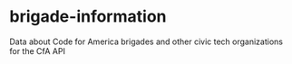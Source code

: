 # brigade-information
Data about Code for America brigades and other civic tech organizations for the CfA API
